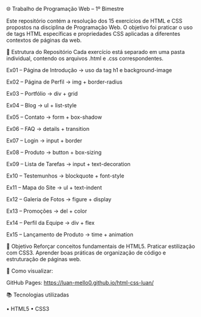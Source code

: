 🌐 Trabalho de Programação Web – 1º Bimestre

 Este repositório contém a resolução dos 15 exercícios de HTML e CSS propostos na disciplina de Programação Web.
O objetivo foi praticar o uso de tags HTML específicas e propriedades CSS aplicadas a diferentes contextos de páginas da web.

📂 Estrutura do Repositório
Cada exercício está separado em uma pasta individual, contendo os arquivos .html e .css correspondentes.

Ex01 – Página de Introdução → uso da tag h1 e background-image

Ex02 – Página de Perfil → img + border-radius

Ex03 – Portfólio → div + grid

Ex04 – Blog → ul + list-style

Ex05 – Contato → form + box-shadow

Ex06 – FAQ → details + transition

Ex07 – Login → input + border

Ex08 – Produto → button + box-sizing

Ex09 – Lista de Tarefas → input + text-decoration

Ex10 – Testemunhos → blockquote + font-style

Ex11 – Mapa do Site → ul + text-indent

Ex12 – Galeria de Fotos → figure + display

Ex13 – Promoções → del + color

Ex14 – Perfil da Equipe → div + flex

Ex15 – Lançamento de Produto → time + animation


🎯 Objetivo
Reforçar conceitos fundamentais de HTML5.
Praticar estilização com CSS3.
Aprender boas práticas de organização de código e estruturação de páginas web.

🚀 Como visualizar: 

GitHub Pages:
https://luan-mello0.github.io/html-css-luan/

📚 Tecnologias utilizadas

• HTML5
• CSS3
